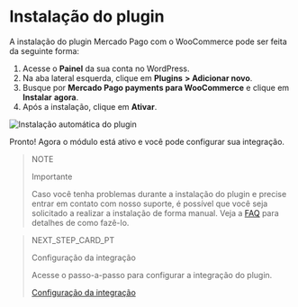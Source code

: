# Instalação do plugin

A instalação do plugin Mercado Pago com o WooCommerce pode ser feita da seguinte forma: 

1. Acesse o **Painel** da sua conta no WordPress.
2. Na aba lateral esquerda, clique em **Plugins** **> Adicionar novo**.
3. Busque por **Mercado Pago payments para WooCommerce** e clique em **Instalar** **agora**.
4. Após a instalação, clique em **Ativar**.

![Instalação automática do plugin](/images/woocomerce/pt-installation-auto.gif)

Pronto! Agora o módulo está ativo e você pode configurar sua integração.

> NOTE
>
> Importante
>
> Caso você tenha problemas durante a instalação do plugin e precise entrar em contato com nosso suporte, é possível que você seja solicitado a realizar a instalação de forma manual. Veja a [FAQ](https://www.mercadopago[FAKER][URL][DOMAIN]/developers/pt/guides/plugins/woocommerce/faq) para detalhes de como fazê-lo.

> NEXT_STEP_CARD_PT
>
> Configuração da integração
>
> Acesse o passo-a-passo para configurar a integração do plugin.
>
> [Configuração da integração](https://www.mercadopago[FAKER][URL][DOMAIN]/developers/pt/guides/plugins/woocommerce/integration)
